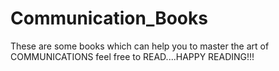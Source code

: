 # Communication_Books
These are some books which can help you to master the art of COMMUNICATIONS
feel free to READ....HAPPY READING!!!
